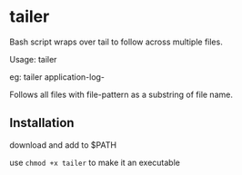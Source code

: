# tailer
Bash script wraps over tail to follow across multiple files.

Usage: tailer <file-pattern>

eg: tailer application-log-

Follows all files with file-pattern as a substring of file name.

## Installation
download and add to $PATH

use `chmod +x tailer` to make it an executable
